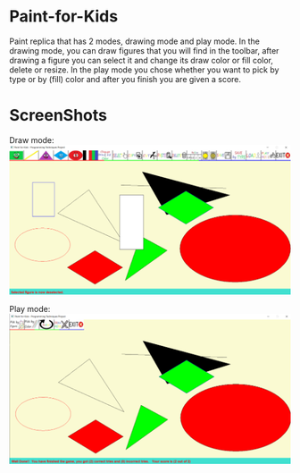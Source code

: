 # Paint-for-Kids
Paint replica that has 2 modes, drawing mode and play mode. In the drawing mode, you can draw figures that you will find in the toolbar, after drawing a figure you can select it and change its draw color or fill color, delete or resize. In the play mode you chose whether you want to pick by type or by (fill) color and after you finish you are given a score.

# ScreenShots
Draw mode:
![](https://github.com/Adham-M/Paint-for-Kids/blob/master/images/SS1.png)

Play mode:
![](https://github.com/Adham-M/Paint-for-Kids/blob/master/images/SS2.png)
